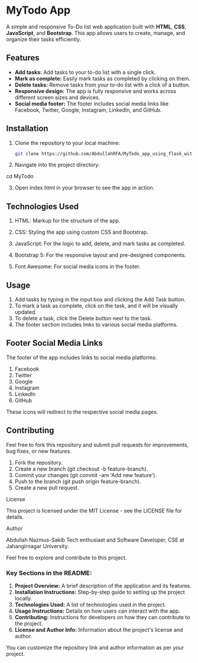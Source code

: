 # MyTodo App

A simple and responsive To-Do list web application built with **HTML**, **CSS**, **JavaScript**, and **Bootstrap**. This app allows users to create, manage, and organize their tasks efficiently.

## Features

- **Add tasks:** Add tasks to your to-do list with a single click.
- **Mark as complete:** Easily mark tasks as completed by clicking on them.
- **Delete tasks:** Remove tasks from your to-do list with a click of a button.
- **Responsive design:** The app is fully responsive and works across different screen sizes and devices.
- **Social media footer:** The footer includes social media links like Facebook, Twitter, Google, Instagram, LinkedIn, and GitHub.

## Installation

1. Clone the repository to your local machine:

   ```bash
   git clone https://github.com/AbdullahRFA/MyTodo_app_using_flask_with_flask-sqlalchemy.git

   ```

2. Navigate into the project directory:

cd MyTodo

3. Open index.html in your browser to see the app in action.

## Technologies Used

1.  HTML: Markup for the structure of the app.

2.  CSS: Styling the app using custom CSS and Bootstrap.
3.  JavaScript: For the logic to add, delete, and mark tasks as completed.
4.  Bootstrap 5: For the responsive layout and pre-designed components.
5.  Font Awesome: For social media icons in the footer.

## Usage

1.  Add tasks by typing in the input box and clicking the Add Task button.
2.  To mark a task as complete, click on the task, and it will be visually updated.
3.  To delete a task, click the Delete button next to the task.
4.  The footer section includes links to various social media platforms.

## Footer Social Media Links

The footer of the app includes links to social media platforms:

1.  Facebook
2.  Twitter
3.  Google
4.  Instagram
5.  LinkedIn
6.  GitHub

These icons will redirect to the respective social media pages.

## Contributing

Feel free to fork this repository and submit pull requests for improvements, bug fixes, or new features.

1. Fork the repository.
2. Create a new branch (git checkout -b feature-branch).
3. Commit your changes (git commit -am 'Add new feature').
4. Push to the branch (git push origin feature-branch).
5. Create a new pull request.

License

This project is licensed under the MIT License - see the LICENSE file for details.

Author

Abdullah Nazmus-Sakib
Tech enthusiast and Software Developer, CSE at Jahangirnagar University.

Feel free to explore and contribute to this project.

### Key Sections in the README:

1. **Project Overview:** A brief description of the application and its features.
2. **Installation Instructions:** Step-by-step guide to setting up the project locally.
3. **Technologies Used:** A list of technologies used in the project.
4. **Usage Instructions:** Details on how users can interact with the app.
5. **Contributing:** Instructions for developers on how they can contribute to the project.
6. **License and Author Info:** Information about the project's license and author.

You can customize the repository link and author information as per your project.

